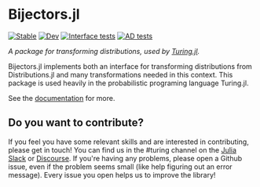 # Bijectors.jl

[![Stable](https://img.shields.io/badge/docs-stable-blue.svg)](https://turinglang.github.io/Bijectors.jl/stable)
[![Dev](https://img.shields.io/badge/docs-dev-blue.svg)](https://turinglang.github.io/Bijectors.jl/dev)
[![Interface tests](https://github.com/TuringLang/Bijectors.jl/workflows/Interface%20tests/badge.svg?branch=master)](https://github.com/TuringLang/Bijectors.jl/actions?query=workflow%3A%22Interface+tests%22+branch%3Amaster)
[![AD tests](https://github.com/TuringLang/Bijectors.jl/workflows/AD%20tests/badge.svg?branch=master)](https://github.com/TuringLang/Bijectors.jl/actions?query=workflow%3A%22AD+tests%22+branch%3Amaster)

*A package for transforming distributions, used by [Turing.jl](https://github.com/TuringLang/Turing.jl).*

Bijectors.jl implements both an interface for transforming distributions from Distributions.jl and many transformations needed in this context. This package is used heavily in the probabilistic programing language Turing.jl.

See the [documentation](https://turinglang.github.io/Bijectors.jl) for more.

## Do you want to contribute?

If you feel you have some relevant skills and are interested in contributing, please get in touch! You can find us in the #turing channel on the [Julia Slack](https://julialang.org/slack/) or [Discourse](discourse.julialang.org). If you're having any problems, please open a Github issue, even if the problem seems small (like help figuring out an error message). Every issue you open helps us to improve the library!
